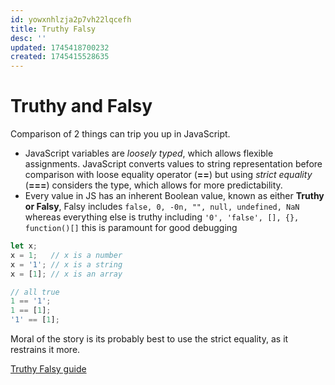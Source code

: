 ```yaml
---
id: yowxnhlzja2p7vh22lqcefh
title: Truthy Falsy
desc: ''
updated: 1745418700232
created: 1745415528635
---
```

# Truthy and Falsy
Comparison of 2 things can trip you up in JavaScript.
- JavaScript variables are *loosely typed*, which allows flexible assignments. JavaScript converts values to string representation before comparison with loose equality operator (**==**) but using *strict equality* (**===**) considers the type, which allows for more predictability.
- Every value in JS has an inherent Boolean value, known as either **Truthy or Falsy**, Falsy includes `false, 0, -0n, "", null, undefined, NaN` whereas everything else is truthy including `'0', 'false', [], {}, function()[]` this is paramount for good debugging

```Javascript
let x;
x = 1;   // x is a number
x = '1'; // x is a string
x = [1]; // x is an array

// all true
1 == '1';
1 == [1];
'1' == [1];
```

Moral of the story is its probably best to use the strict equality, as it restrains it more.

[Truthy Falsy guide](https://www.sitepoint.com/javascript-truthy-falsy/)